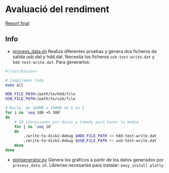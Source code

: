 # Avaluació del rendiment

[Report final](https://github.com/magarcia/CASO/blob/master/Labs/Lab3/exemple-rendiment/Report.pdf?raw=true)

## Info

- [process_data.sh](https://github.com/magarcia/CASO/blob/master/Labs/Lab3/exemple-rendiment/process_data.sh) Realiza
diferentes pruebas y genera dos ficheros de salida usb.dat y hdd.dat. Necesita
los ficheros `usb-test-write.dat` y `hdd-test-write.dat`. Para generarlos:

```bash
#!/usr/bin/env

# Compilamos todo
make all

HDD_FILE_PATH=/path/to/hdd/file
USB_FILE_PATH=/path/to/usb/file

# Bucle, de 100MB a 500MB de 5 en 5
for i in `seq 100 +5 500`
do
    # 10 iteraciones por disco y tamaño para hacer la media
    for j in `seq 10`
    do
        ./write-to-disk2-debug $HDD_FILE_PATH >> hdd-test-write.dat
        ./write-to-disk2-debug $USB_FILE_PATH >> usb-test-write.dat
    done
done
```

- [plotgenerator.py](https://github.com/magarcia/CASO/blob/master/Labs/Lab3/exemple-rendiment/plotgenerator.py) Genera
los graficos a partir de los datos generados por `process_data.sh`. Librerias
necesarias para instalar:
`easy_install plotly`